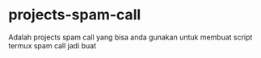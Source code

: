 # projects-spam-call
 Adalah projects spam call yang bisa anda gunakan untuk membuat script termux spam call jadi buat 
